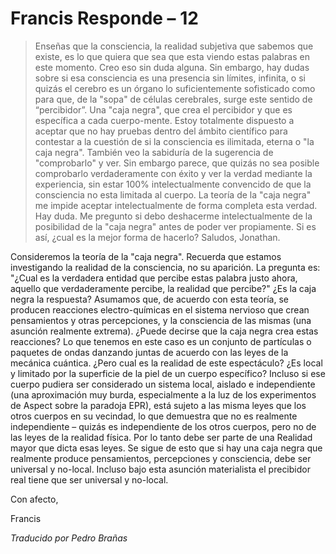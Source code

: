 # Francis Responde – 12

>Enseñas que la consciencia, la realidad subjetiva que sabemos que existe, es lo que quiera que sea que esta viendo estas palabras en este momento. Creo eso sin duda alguna. Sin embargo, hay dudas sobre si esa consciencia es una presencia sin límites, infinita, o si quizás el cerebro es un órgano lo suficientemente sofisticado como para que, de la "sopa" de células cerebrales, surge este sentido de “percibidor”. Una "caja negra", que crea el percibidor y que es específica a cada cuerpo-mente. Estoy totalmente dispuesto a aceptar que no hay pruebas dentro del ámbito científico para contestar a la cuestión de si la consciencia es ilimitada, eterna o "la caja negra". También veo la sabiduría de la sugerencia de "comprobarlo" y ver. Sin embargo parece, que quizás no sea posible comprobarlo verdaderamente con éxito y ver la verdad mediante la experiencia, sin estar 100% intelectualmente convencido de que la consciencia no esta limitada al cuerpo. La teoría de la "caja negra" me impide aceptar intelectualmente de forma completa esta verdad. Hay duda. Me pregunto si debo deshacerme intelectualmente de la posibilidad de la "caja negra" antes de poder ver propiamente. Si es así, ¿cual es la mejor forma de hacerlo? Saludos, Jonathan.

Consideremos la teoría de la "caja negra". Recuerda que estamos investigando la realidad de la consciencia, no su aparición. La pregunta es: "¿Cual es la verdadera entidad que percibe estas palabra justo ahora, aquello que verdaderamente percibe, la realidad que percibe?" ¿Es la caja negra la respuesta? Asumamos que, de acuerdo con esta teoría, se producen reacciones electro-químicas en el sistema nervioso que crean pensamientos y otras percepciones, y la consciencia de las mismas (una asunción realmente extrema). ¿Puede decirse que la caja negra crea estas reacciones? Lo que tenemos en este caso es un conjunto de partículas o paquetes de ondas danzando juntas de acuerdo con las leyes de la mecánica cuántica. ¿Pero cual es la realidad de este espectáculo? ¿Es local y limitado por la superficie de la piel de un cuerpo específico? Incluso si ese cuerpo pudiera ser considerado un sistema local, aislado e independiente (una aproximación muy burda, especialmente a la luz de los experimentos de Aspect sobre la paradoja EPR), está sujeto a las misma leyes que los otros cuerpos en su vecindad, lo que demuestra que no es realmente independiente – quizás es independiente de los otros cuerpos, pero no de las leyes de la realidad física. Por lo tanto debe ser parte de una Realidad mayor que dicta esas leyes. Se sigue de esto que si hay una caja negra que realmente produce pensamientos, percepciones y consciencia, debe ser universal y no-local. Incluso bajo esta asunción materialista el precibidor real tiene que ser universal y no-local.

Con afecto,

Francis

_Traducido por Pedro Brañas_

